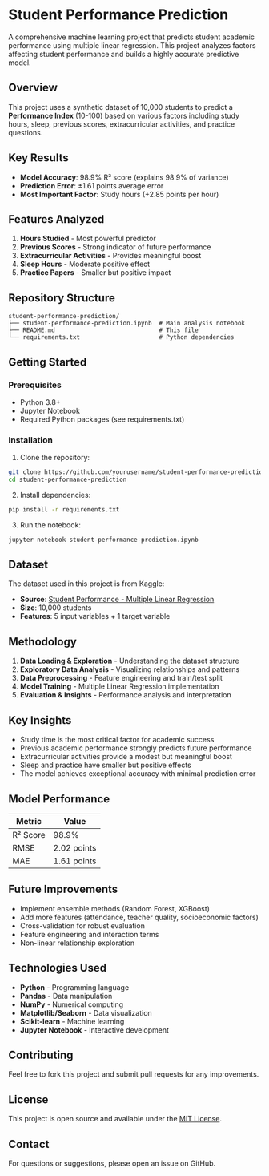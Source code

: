 # Student Performance Prediction

A comprehensive machine learning project that predicts student academic performance using multiple linear regression. This project analyzes factors affecting student performance and builds a highly accurate predictive model.

## Overview

This project uses a synthetic dataset of 10,000 students to predict a **Performance Index** (10-100) based on various factors including study hours, sleep, previous scores, extracurricular activities, and practice questions.

## Key Results

- **Model Accuracy**: 98.9% R² score (explains 98.9% of variance)
- **Prediction Error**: ±1.61 points average error
- **Most Important Factor**: Study hours (+2.85 points per hour)

## Features Analyzed

1. **Hours Studied** - Most powerful predictor
2. **Previous Scores** - Strong indicator of future performance
3. **Extracurricular Activities** - Provides meaningful boost
4. **Sleep Hours** - Moderate positive effect
5. **Practice Papers** - Smaller but positive impact

## Repository Structure

```
student-performance-prediction/
├── student-performance-prediction.ipynb  # Main analysis notebook
├── README.md                             # This file
└── requirements.txt                      # Python dependencies
```

## Getting Started

### Prerequisites

- Python 3.8+
- Jupyter Notebook
- Required Python packages (see requirements.txt)

### Installation

1. Clone the repository:
```bash
git clone https://github.com/yourusername/student-performance-prediction.git
cd student-performance-prediction
```

2. Install dependencies:
```bash
pip install -r requirements.txt
```

3. Run the notebook:
```bash
jupyter notebook student-performance-prediction.ipynb
```

## Dataset

The dataset used in this project is from Kaggle:
- **Source**: [Student Performance - Multiple Linear Regression](https://www.kaggle.com/datasets/nikhil7280/student-performance-multiple-linear-regression)
- **Size**: 10,000 students
- **Features**: 5 input variables + 1 target variable

## Methodology

1. **Data Loading & Exploration** - Understanding the dataset structure
2. **Exploratory Data Analysis** - Visualizing relationships and patterns
3. **Data Preprocessing** - Feature engineering and train/test split
4. **Model Training** - Multiple Linear Regression implementation
5. **Evaluation & Insights** - Performance analysis and interpretation

## Key Insights

- Study time is the most critical factor for academic success
- Previous academic performance strongly predicts future performance
- Extracurricular activities provide a modest but meaningful boost
- Sleep and practice have smaller but positive effects
- The model achieves exceptional accuracy with minimal prediction error

## Model Performance

| Metric | Value |
|--------|-------|
| R² Score | 98.9% |
| RMSE | 2.02 points |
| MAE | 1.61 points |

## Future Improvements

- Implement ensemble methods (Random Forest, XGBoost)
- Add more features (attendance, teacher quality, socioeconomic factors)
- Cross-validation for robust evaluation
- Feature engineering and interaction terms
- Non-linear relationship exploration

## Technologies Used

- **Python** - Programming language
- **Pandas** - Data manipulation
- **NumPy** - Numerical computing
- **Matplotlib/Seaborn** - Data visualization
- **Scikit-learn** - Machine learning
- **Jupyter Notebook** - Interactive development

## Contributing

Feel free to fork this project and submit pull requests for any improvements.

## License

This project is open source and available under the [MIT License](LICENSE).

## Contact

For questions or suggestions, please open an issue on GitHub.

